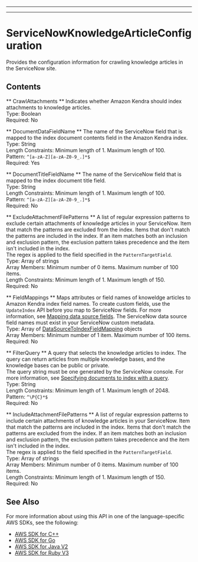 --------

--------

# ServiceNowKnowledgeArticleConfiguration<a name="API_ServiceNowKnowledgeArticleConfiguration"></a>

Provides the configuration information for crawling knowledge articles in the ServiceNow site\.

## Contents<a name="API_ServiceNowKnowledgeArticleConfiguration_Contents"></a>

 ** CrawlAttachments **   <a name="Kendra-Type-ServiceNowKnowledgeArticleConfiguration-CrawlAttachments"></a>
Indicates whether Amazon Kendra should index attachments to knowledge articles\.  
Type: Boolean  
Required: No

 ** DocumentDataFieldName **   <a name="Kendra-Type-ServiceNowKnowledgeArticleConfiguration-DocumentDataFieldName"></a>
The name of the ServiceNow field that is mapped to the index document contents field in the Amazon Kendra index\.  
Type: String  
Length Constraints: Minimum length of 1\. Maximum length of 100\.  
Pattern: `^[a-zA-Z][a-zA-Z0-9_.]*$`   
Required: Yes

 ** DocumentTitleFieldName **   <a name="Kendra-Type-ServiceNowKnowledgeArticleConfiguration-DocumentTitleFieldName"></a>
The name of the ServiceNow field that is mapped to the index document title field\.  
Type: String  
Length Constraints: Minimum length of 1\. Maximum length of 100\.  
Pattern: `^[a-zA-Z][a-zA-Z0-9_.]*$`   
Required: No

 ** ExcludeAttachmentFilePatterns **   <a name="Kendra-Type-ServiceNowKnowledgeArticleConfiguration-ExcludeAttachmentFilePatterns"></a>
A list of regular expression patterns to exclude certain attachments of knowledge articles in your ServiceNow\. Item that match the patterns are excluded from the index\. Items that don't match the patterns are included in the index\. If an item matches both an inclusion and exclusion pattern, the exclusion pattern takes precedence and the item isn't included in the index\.  
The regex is applied to the field specified in the `PatternTargetField`\.  
Type: Array of strings  
Array Members: Minimum number of 0 items\. Maximum number of 100 items\.  
Length Constraints: Minimum length of 1\. Maximum length of 150\.  
Required: No

 ** FieldMappings **   <a name="Kendra-Type-ServiceNowKnowledgeArticleConfiguration-FieldMappings"></a>
Maps attributes or field names of knoweldge articles to Amazon Kendra index field names\. To create custom fields, use the `UpdateIndex` API before you map to ServiceNow fields\. For more information, see [Mapping data source fields](https://docs.aws.amazon.com/kendra/latest/dg/field-mapping.html)\. The ServiceNow data source field names must exist in your ServiceNow custom metadata\.  
Type: Array of [DataSourceToIndexFieldMapping](API_DataSourceToIndexFieldMapping.md) objects  
Array Members: Minimum number of 1 item\. Maximum number of 100 items\.  
Required: No

 ** FilterQuery **   <a name="Kendra-Type-ServiceNowKnowledgeArticleConfiguration-FilterQuery"></a>
A query that selects the knowledge articles to index\. The query can return articles from multiple knowledge bases, and the knowledge bases can be public or private\.  
The query string must be one generated by the ServiceNow console\. For more information, see [Specifying documents to index with a query](https://docs.aws.amazon.com/kendra/latest/dg/servicenow-query.html)\.   
Type: String  
Length Constraints: Minimum length of 1\. Maximum length of 2048\.  
Pattern: `^\P{C}*$`   
Required: No

 ** IncludeAttachmentFilePatterns **   <a name="Kendra-Type-ServiceNowKnowledgeArticleConfiguration-IncludeAttachmentFilePatterns"></a>
A list of regular expression patterns to include certain attachments of knowledge articles in your ServiceNow\. Item that match the patterns are included in the index\. Items that don't match the patterns are excluded from the index\. If an item matches both an inclusion and exclusion pattern, the exclusion pattern takes precedence and the item isn't included in the index\.  
The regex is applied to the field specified in the `PatternTargetField`\.  
Type: Array of strings  
Array Members: Minimum number of 0 items\. Maximum number of 100 items\.  
Length Constraints: Minimum length of 1\. Maximum length of 150\.  
Required: No

## See Also<a name="API_ServiceNowKnowledgeArticleConfiguration_SeeAlso"></a>

For more information about using this API in one of the language\-specific AWS SDKs, see the following:
+  [AWS SDK for C\+\+](https://docs.aws.amazon.com/goto/SdkForCpp/kendra-2019-02-03/ServiceNowKnowledgeArticleConfiguration) 
+  [AWS SDK for Go](https://docs.aws.amazon.com/goto/SdkForGoV1/kendra-2019-02-03/ServiceNowKnowledgeArticleConfiguration) 
+  [AWS SDK for Java V2](https://docs.aws.amazon.com/goto/SdkForJavaV2/kendra-2019-02-03/ServiceNowKnowledgeArticleConfiguration) 
+  [AWS SDK for Ruby V3](https://docs.aws.amazon.com/goto/SdkForRubyV3/kendra-2019-02-03/ServiceNowKnowledgeArticleConfiguration) 